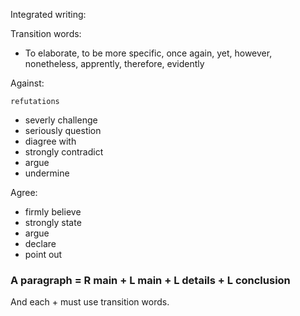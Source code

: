 Integrated writing:

Transition words:
- To elaborate, to be more specific, once again, yet, however, nonetheless, apprently, therefore, evidently

Against:

`refutations`

- severly challenge
- seriously question
- diagree with
- strongly contradict
- argue
- undermine


Agree:

- firmly believe
- strongly state
- argue
- declare
- point out

### A paragraph = R main + L main + L details + L conclusion

And each + must use transition words.
